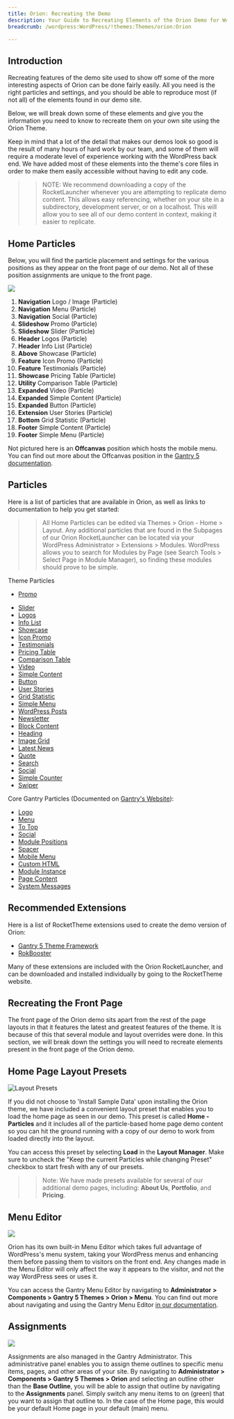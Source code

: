 ```yaml
---
title: Orion: Recreating the Demo
description: Your Guide to Recreating Elements of the Orion Demo for WordPress
breadcrumb: /wordpress:WordPress/!themes:Themes/orion:Orion

---
```


Introduction
-----

Recreating features of the demo site used to show off some of the more interesting aspects of Orion can be done fairly easily. All you need is the right particles and settings, and you should be able to reproduce most (if not all) of the elements found in our demo site.

Below, we will break down some of these elements and give you the information you need to know to recreate them on your own site using the Orion Theme.

Keep in mind that a lot of the detail that makes our demos look so good is the result of many hours of hard work by our team, and some of them will require a moderate level of experience working with the WordPress back end. We have added most of these elements into the theme's core files in order to make them easily accessible without having to edit any code.

>> NOTE: We recommend downloading a copy of the RocketLauncher whenever you are attempting to replicate demo content. This allows easy referencing, whether on your site in a subdirectory, development server, or on a localhost. This will allow you to see all of our demo content in context, making it easier to replicate.

Home Particles
-----

Below, you will find the particle placement and settings for the various positions as they appear on the front page of our demo. Not all of these position assignments are unique to the front page.

![](assets/orion2.jpg)

1. **Navigation** Logo / Image (Particle)
2. **Navigation** Menu (Particle)
3. **Navigation** Social (Particle)
4. **Slideshow** Promo (Particle)
5. **Slideshow** Slider (Particle)
6. **Header** Logos (Particle)
7. **Header** Info List (Particle)
8. **Above** Showcase (Particle)
9. **Feature** Icon Promo (Particle)
10. **Feature** Testimonials (Particle)
11. **Showcase** Pricing Table (Particle)
12. **Utility** Comparison Table (Particle)
13. **Expanded** Video (Particle)
14. **Expanded** Simple Content (Particle)
15. **Expanded** Button (Particle)
16. **Extension** User Stories (Particle)
17. **Bottom** Grid Statistic (Particle)
18. **Footer** Simple Content (Particle)
19. **Footer** Simple Menu (Particle)

Not pictured here is an **Offcanvas** position which hosts the mobile menu. You can find out more about the Offcanvas position in the [Gantry 5 documentation](http://docs.gantry.org/gantry5/configure/layout-manager#offcanvas-section).

Particles
-----

Here is a list of particles that are available in Orion, as well as links to documentation to help you get started:

>> All Home Particles can be edited via Themes > Orion - Home > Layout. Any additional particles that are found in the Subpages of our Orion RocketLauncher can be located via your WordPress Administrator > Extensions > Modules. WordPress allows you to search for Modules by Page (see Search Tools > Select Page in Module Manager), so finding these modules should prove to be simple.

Theme Particles

- [Promo](particle_promo.md)
+ [Slider](particle_slider.md)
+ [Logos](particle_logos.md)
+ [Info List](particle_info.md)
+ [Showcase](particle_showcase.md)
+ [Icon Promo](particle_iconpromo.md)
+ [Testimonials](particle_testimonials.md)
+ [Pricing Table](particle_pricing.md)
+ [Comparison Table](particle_comparison.md)
+ [Video](particle_video.md)
+ [Simple Content](particle_simple.md)
+ [Button](particle_button.md)
+ [User Stories](particle_userstories.md)
+ [Grid Statistic](particle_grid.md)
+ [Simple Menu](particle_simplemenu.md)
+ [WordPress Posts](particle_wordpress.md)
+ [Newsletter](particle_newsletter.md)
+ [Block Content](particle_block.md)
+ [Heading](particle_heading.md)
+ [Image Grid](particle_image.md)
+ [Latest News](particle_latestnews.md)
+ [Quote](particle_quote.md)
+ [Search](particle_search.md)
+ [Social](particle_social.md)
+ [Simple Counter](particle_simplecounter.md)
+ [Swiper](particle_swiper.md)

Core Gantry Particles (Documented on [Gantry's Website](http://gantry.org)):

* [Logo](http://docs.gantry.org/gantry5/particles/logo)
* [Menu](http://docs.gantry.org/gantry5/particles/menu-control)
* [To Top](http://docs.gantry.org/gantry5/particles/to-top)
* [Social](http://docs.gantry.org/gantry5/particles/social)
* [Module Positions](http://docs.gantry.org/gantry5/particles/position)
* [Spacer](http://docs.gantry.org/gantry5/particles/spacer)
* [Mobile Menu](http://docs.gantry.org/gantry5/particles/mobile-menu)
* [Custom HTML](http://docs.gantry.org/gantry5/particles/custom-html)
* [Module Instance](http://docs.gantry.org/gantry5/particles/module-instance)
* [Page Content](http://docs.gantry.org/gantry5/particles/page-content)
* [System Messages](http://docs.gantry.org/gantry5/particles/system-messages)

Recommended Extensions
-----

Here is a list of RocketTheme extensions used to create the demo version of Orion:

* [Gantry 5 Theme Framework](http://gantry.org/)
* [RokBooster](http://www.rockettheme.com/wordpress/extensions/rokbooster)

Many of these extensions are included with the Orion RocketLauncher, and can be downloaded and installed individually by going to the RocketTheme website.

Recreating the Front Page
-----

The front page of the Orion demo sits apart from the rest of the page layouts in that it features the latest and greatest features of the theme. It is because of this that several module and layout overrides were done. In this section, we will break down the settings you will need to recreate elements present in the front page of the Orion demo.

Home Page Layout Presets
-----

![Layout Presets](assets/layout_presets.png)

If you did not choose to 'Install Sample Data' upon installing the Orion theme, we have included a convenient layout preset that enables you to load the home page as seen in our demo. This preset is called **Home - Particles** and it includes all of the particle-based home page demo content so you can hit the ground running with a copy of our demo to work from loaded directly into the layout.

You can access this preset by selecting **Load** in the **Layout Manager**. Make sure to uncheck the "Keep the current Particles while changing Preset" checkbox to start fresh with any of our presets.

>> Note: We have made presets available for several of our additional demo pages, including: **About Us**, **Portfolio**, and **Pricing**.

Menu Editor
-----

![](assets/menu_1.png)

Orion has its own built-in Menu Editor which takes full advantage of WordPress's menu system, taking your WordPress menus and enhancing them before passing them to visitors on the front end. Any changes made in the Menu Editor will only affect the way it appears to the visitor, and not the way WordPress sees or uses it.

You can access the Gantry Menu Editor by navigating to **Administrator > Components > Gantry 5 Themes > Orion > Menu**. You can find out more about navigating and using the Gantry Menu Editor [in our documentation](http://docs.gantry.org/gantry5/configure/menu-editor).

Assignments
-----

![](assets/assignments_1.png)

Assignments are also managed in the Gantry Administrator. This administrative panel enables you to assign theme outlines to specific menu items, pages, and other areas of your site. By navigating to **Administrator > Components > Gantry 5 Themes > Orion** and selecting an outline other than the **Base Outline**, you will be able to assign that outline by navigating to the **Assignments** panel. Simply switch any menu items to on (green) that you want to assign that outline to. In the case of the Home page, this would be your default Home page in your default (main) menu.
